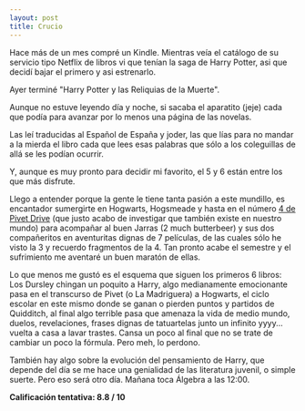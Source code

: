 ```yaml
---
layout: post
title: Crucio
---
```

Hace más de un mes compré un Kindle. Mientras veía el catálogo de su servicio tipo Netflix de libros vi que tenían la saga de Harry Potter, asi que decidí bajar el primero y asi estrenarlo.

Ayer terminé "Harry Potter y las Reliquias de la Muerte".

Aunque no estuve leyendo día y noche, si sacaba el aparatito (jeje) cada que podía para avanzar por lo menos una página de las novelas.

Las leí traducidas al Español de España y joder, las que lías para no mandar a la mierda el libro cada que lees esas palabras que sólo a los coleguillas de allá se les podían ocurrir.

Y, aunque es muy pronto para decidir mi favorito, el 5 y 6 están entre los que más disfrute.

Llego a entender porque la gente le tiene tanta pasión a este mundillo, es encantador sumergirte en Hogwarts, Hogsmeade y hasta en el número [4 de Pivet Drive](https://harrypotter.fandom.com/es/wiki/N%C3%BAmero_4_de_Privet_Drive) (que justo acabo de investigar que también existe en nuestro mundo) para acompañar al buen Jarras (2 much butterbeer) y sus dos compañeritos en aventuritas dignas de 7 películas, de las cuales sólo he visto la 3 y recuerdo fragmentos de la 4. Tan pronto acabe el semestre y el sufrimiento me aventaré un buen maratón de ellas.

Lo que menos me gustó es el esquema que siguen los primeros 6 libros: Los Dursley chingan un poquito a Harry, algo medianamente emocionante pasa en el transcurso de Pivet (o La Madriguera) a Hogwarts, el ciclo escolar en este mismo donde se ganan o pierden puntos y partidos de Quidditch, al final algo terrible pasa que amenaza la vida de medio mundo, duelos, revelaciones, frases dignas de tatuartelas junto un infinito yyyy... vuelta a casa a lavar trastes. Cansa un poco al final que no se trate de cambiar un poco la fórmula. Pero meh, lo perdono.

También hay algo sobre la evolución del pensamiento de Harry, que depende del día se me hace una genialidad de las literatura juvenil, o simple suerte. Pero eso será otro día. Mañana toca Álgebra a las 12:00.

**Calificación tentativa: 8.8 / 10**
